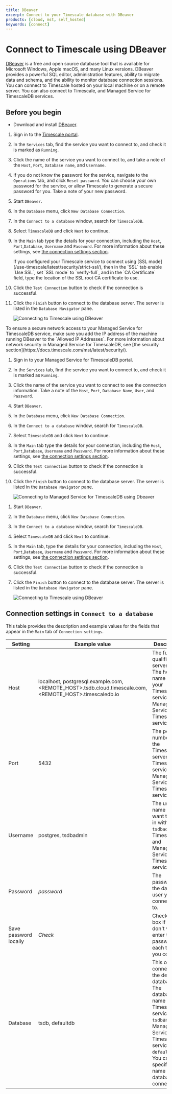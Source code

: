 ```yaml
---
title: DBeaver
excerpt: Connect to your Timescale database with DBeaver
products: [cloud, mst, self_hosted]
keywords: [connect]
---
```


# Connect to Timescale using DBeaver

[DBeaver][dbeaver] is a free and open source database tool that is
available for Microsoft Windows, Apple macOS, and many Linux versions. DBeaver
provides a powerful SQL editor, administration features, ability to migrate data
and schema, and the ability to monitor database connection sessions. You can
connect to Timescale hosted on your local machine or on a remote server. You
can also connect to Timescale, and Managed Service for TimescaleDB
services.

## Before you begin

*   Download and install [DBeaver][dbeaver-downloads].

<Tabs label="Connect to Timescale with DBeaver">

<Tab title="Timescale">

<Procedure>

1.  Sign in to the [Timescale portal][tsc-portal].
1.  In the `Services` tab, find the service you want to connect to, and check
    it is marked as `Running`.
1.  Click the name of the service you want to connect to, and take a note
     of the `Host`, `Port`, `Database name`, and `Username`.
1.  [](#)<Optional />If you do not know the password for the service, navigate to the
    `Operations` tab, and click `Reset password`. You can choose
    your own password for the service, or allow Timescale to generate a
    secure password for you. Take a note of your new password.
1.  Start `DBeaver`.
1.  In the `Database` menu, click `New Database Connection`.
1.  In the `Connect to a database` window, search for `TimescaleDB`.
1.  Select `TimescaleDB` and click `Next` to continue.
1.  In the `Main` tab type the details for your connection, including the
    `Host`, `Port`,`Database`, `Username` and `Password`. For more information
    about these settings, see [the connection settings section][connection-settings].

    <Highlight type="note">
    If you configured your Timescale service to connect using
    [SSL mode](/use-timescale/latest/security/strict-ssl/),
    then in the `SSL` tab enable `Use SSL`, set `SSL mode` to `verify-full`, and
    in the `CA Certificate` field, type the location of the SSL root CA
    certificate to use.
    </Highlight>

1.  Click the `Test Connection` button to check if the connection is successful.
1.  Click the `Finish` button to connect to the database server. The server is
    listed in the `Database Navigator` pane.

    <img class="maincontent__illustration"
    src="https://assets.timescale.com/docs/images/timescale_cloud_dbeaver.webp"
    alt="Connecting to Timescale using DBeaver"/>

</Procedure>

</Tab>

<Tab title="Managed Service for TimescaleDB">

<Highlight type="important">
To ensure a secure network access to your Managed Service for TimescaleDB
service, make sure you add the IP address of the machine running DBeaver to the
`Allowed IP Addresses`. For more information about network security in Managed
Service for TimescaleDB, see
[the security section](https://docs.timescale.com/mst/latest/security/).
</Highlight>

<Procedure>

1.  Sign in to your Managed Service for TimescaleDB portal.
1.  In the `Services` tab, find the service you want to connect to, and check
    it is marked as `Running`.
1.  Click the name of the service you want to connect to see the connection
    information. Take a note of the `Host`, `Port`, `Database Name`, `User`, and
    `Password`.
1.  Start `DBeaver`.
1.  In the `Database` menu, click `New Database Connection`.
1.  In the `Connect to a database` window, search for `TimescaleDB`.
1.  Select `TimescaleDB` and click `Next` to continue.
1.  In the `Main` tab type the details for your connection, including the
    `Host`, `Port`,`Database`, `Username` and `Password`. For more information
    about these settings, see [the connection settings section][connection-settings].
1.  Click the `Test Connection` button to check if the connection is successful.
1.  Click the `Finish` button to connect to the database server. The server is
    listed in the `Database Navigator` pane.

    <img class="maincontent__illustration"
    src="https://assets.timescale.com/docs/images/mst_dbeaver.webp"
    alt="Connecting to Managed Service for TimescaleDB using Dbeaver"/>

</Procedure>

</Tab>

<Tab title="Self-hosted Timescale">

<Procedure>

1.  Start `DBeaver`.
1.  In the `Database` menu, click `New Database Connection`.
1.  In the `Connect to a database` window, search for `TimescaleDB`.
1.  Select `TimescaleDB` and click `Next` to continue.
1.  In the `Main` tab, type the details for your connection, including the
    `Host`, `Port`,`Database`, `Username` and `Password`. For more information
    about these settings, see [the connection settings section][connection-settings].
1.  Click the `Test Connection` button to check if the connection is successful.
1.  Click the `Finish` button to connect to the database server. The server is
    listed in the `Database Navigator` pane.

    <img class="maincontent__illustration"
    src="https://assets.timescale.com/docs/images/on_premise_dbeaver.webp"
    alt="Connecting to Timescale using DBeaver"/>

</Procedure>

</Tab>

</Tabs>

## Connection settings in `Connect to a database`

This table provides the description and example values for the fields that
appear in the `Main` tab of `Connection settings`.

|Setting|Example value|Description|
|-|-|-|
|Host|localhost, postgresql.example.com, <REMOTE_HOST>.tsdb.cloud.timescale.com, <REMOTE_HOST>.timescaledb.io|The fully qualified server name. The host name of your Timescale service or Managed Service for TimescaleDB service.|
|Port|5432|The port number of the TimescaleDB server, Timescale service or Managed Service for TimescaleDB service.|
|Username|postgres, tsdbadmin|The user name you want to log in with. Use `tsdbadmin` for Timescale and Managed Service for TimescaleDB services|
|Password|*password*|The password for the database user you are connecting to.|
|Save password locally|*Check*|Check this box if you don't want to enter the password each time you connect.|
|Database|tsdb, defaultdb|This option connects to the default database. The database name for a Timescale service is `tsdb`and for Managed Service for TimescaleDB service is `defaultdb`. You can also specify the name of the database to connect to.|

[dbeaver]: https://dbeaver.io/
[dbeaver-downloads]: https://dbeaver.io/download/
[connection-settings]: #connection-settings-in-connect-to-a-database
[tsc-portal]: https://console.cloud.timescale.com/
